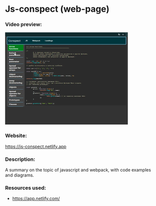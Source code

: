 # Js-conspect (web-page)

### Video preview:
<a href="https://firebasestorage.googleapis.com/v0/b/projects-aggregator-database.appspot.com/o/js_conspect.mp4?alt=media&token=c55ac153-55a2-4634-b064-3e712e48a33e">
    <img src="./js_conspect.webp" alt="video preview" width="400" height="300">
</a>

### Website:
https://js-conspect.netlify.app

### Description:
A summary on the topic of javascript and webpack, with code examples and diagrams.

### Resources used:
- https://app.netlify.com/
